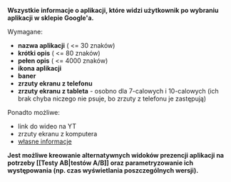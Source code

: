 **Wszystkie informacje o aplikacji, które widzi użytkownik po wybraniu aplikacji w sklepie Google'a.**

Wymagane:
- **nazwa aplikacji** ( <= 30 znaków)
- **krótki opis** ( <= 80 znaków)
- **pełen opis** ( <= 4000 znaków)
- **ikona aplikacji**
- **baner** 
- **zrzuty ekranu z telefonu**
- **zrzuty ekranu z tableta** - osobno dla 7-calowych i 10-calowych (ich brak chyba niczego nie psuje, bo zrzuty z telefonu je zastępują)

Ponadto możliwe:
- link do wideo na YT
- zrzuty ekranu z komputera
- [własne informacje](https://support.google.com/googleplay/android-developer/answer/9867158?visit_id=638071672451249938-3318334199&rd=1)


**Jest możliwe kreowanie alternatywnych widoków prezencji aplikacji na potrzeby [[Testy AB|testów A/B]] oraz parametryzowanie ich występowania (np. czas wyświetlania poszczególnych wersji).** 